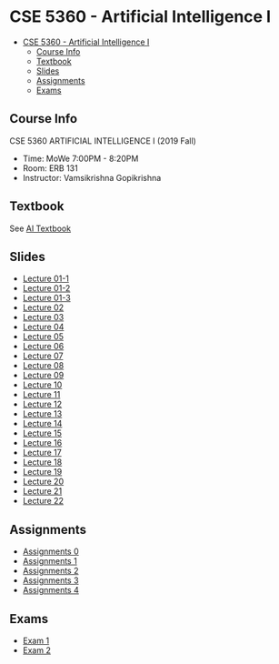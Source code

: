 # CSE 5360 - Artificial Intelligence I

- [CSE 5360 - Artificial Intelligence I](#cse-5360---artificial-intelligence-i)
  - [Course Info](#course-info)
  - [Textbook](#textbook)
  - [Slides](#slides)
  - [Assignments](#assignments)
  - [Exams](#exams)

## Course Info

CSE 5360 ARTIFICIAL INTELLIGENCE I (2019 Fall)

- Time: MoWe 7:00PM - 8:20PM
- Room: ERB 131
- Instructor: Vamsikrishna Gopikrishna

## Textbook

See [AI Textbook](Textbook/AI-Textbook.pdf)

## Slides

- [Lecture 01-1](Slides/Lecture-01-1.pdf)
- [Lecture 01-2](Slides/Lecture-01-2.pdf)
- [Lecture 01-3](Slides/Lecture-01-3.pdf)
- [Lecture 02](Slides/Lecture-02.pdf)
- [Lecture 03](Slides/Lecture-03.pdf)
- [Lecture 04](Slides/Lecture-04.pdf)
- [Lecture 05](Slides/Lecture-05.pdf)
- [Lecture 06](Slides/Lecture-06.pdf)
- [Lecture 07](Slides/Lecture-07.pdf)
- [Lecture 08](Slides/Lecture-08.pdf)
- [Lecture 09](Slides/Lecture-09.pdf)
- [Lecture 10](Slides/Lecture-10.pdf)
- [Lecture 11](Slides/Lecture-11.pdf)
- [Lecture 12](Slides/Lecture-12.pdf)
- [Lecture 13](Slides/Lecture-13.pdf)
- [Lecture 14](Slides/Lecture-14.pdf)
- [Lecture 15](Slides/Lecture-15.pdf)
- [Lecture 16](Slides/Lecture-16.pdf)
- [Lecture 17](Slides/Lecture-17.pdf)
- [Lecture 18](Slides/Lecture-18.pdf)
- [Lecture 19](Slides/Lecture-19.pdf)
- [Lecture 20](Slides/Lecture-20.pdf)
- [Lecture 21](Slides/Lecture-21.pdf)
- [Lecture 22](Slides/Lecture-22.pdf)

## Assignments

- [Assignments 0](Assignments/00/)
- [Assignments 1](Assignments/01/)
- [Assignments 2](Assignments/02/)
- [Assignments 3](Assignments/03/)
- [Assignments 4](Assignments/04/)

## Exams

- [Exam 1](Exams/01)
- [Exam 2](Exams/02)
